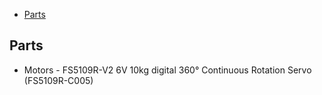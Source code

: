 <!-- vscode-markdown-toc -->
* [Parts](#Parts)

<!-- vscode-markdown-toc-config
	numbering=false
	autoSave=true
	/vscode-markdown-toc-config -->
<!-- /vscode-markdown-toc -->

## <a name='Parts'></a>Parts

* Motors - FS5109R-V2 6V 10kg digital 360° Continuous Rotation Servo (FS5109R-C005)
